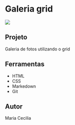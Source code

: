 # Galeria grid
![](preview.png)

## Projeto
Galeria de fotos utilizando o grid

## Ferramentas
* HTML
* CSS
* Markedown
* Git

## Autor
Maria Cecilia
